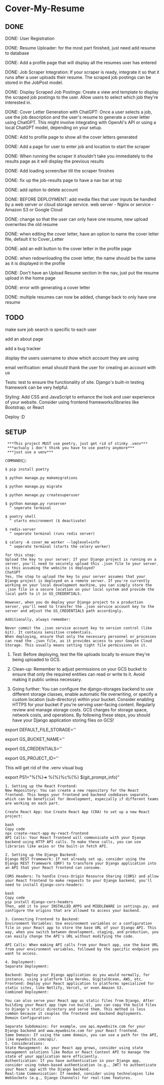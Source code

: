 # Cover-My-Resume

## DONE

DONE: User Registration

DONE: Resume Uploader: for the most part finished, just need add resume to database

DONE: Add a profile page that will display all the resumes user has entered

DONE: Job Scraper Integration: If your scraper is ready, integrate it so that it runs after a user uploads their resume. The scraped job postings can be stored in the JobPost model.

DONE: Display Scraped Job Postings: Create a view and template to display the scraped job postings to the user. Allow users to select which job they're interested in.

DONE: Cover Letter Generation with ChatGPT: Once a user selects a job, use the job description and the user's resume to generate a cover letter using ChatGPT. This might involve integrating with OpenAI's API or using a local ChatGPT model, depending on your setup.

DONE: Add to profile page to show all the cover letters generated

DONE: Add a page for user to enter job and location to start the scraper

DONE: When running the scraper it shouldn't take you immediately to the results page as it will display the previous results

DONE: Add loading screen/bar till the scraper finishes

DONE: fix up the job-results page to have a nav bar at top

DONE: add option to delete account

DONE: BEFORE DEPLOYMENT: add media files that user inputs be handled by a web server or cloud storage service. web server - Nginx or service - Amazon S3 or Google Cloud

DONE: change so that the user can only have one resume, new upload overwrites the old resume

DONE: when editing the cover letter, have an option to name the cover letter file, default it to Cover_Letter

DONE: add an edit button to the cover letter in the profile page

DONE: when redownloading the cover letter, the name should be the same as it is displayed in the profile

DONE: Don't have an Upload Resume section in the nav, just put the resume upload in the home page

DONE: error with generating a cover letter

DONE: multiple resumes can now be added, change back to only have one resume

## TODO

make sure job search is specific to each user

add an about page

add a bug tracker

display the users username to show which account they are using

email verification: email should thank the user for creating an account with us

Tests: test to ensure the functionality of site. Django's built-in testing framework can be very helpful.

Styling: Add CSS and JavaScript to enhance the look and user experience of your website. Consider using frontend frameworks/libraries like Bootstrap, or React

Deploy :D

## SETUP

```,
 ***This project MUST use poetry, just get rid of stinky .venv***
 ***actualy i don't think you have to use poetry anymore***
 ***just use a venv***

COMMANDS🌈:

$ pip install poetry

$ python manage.py makemigrations

$ python manage.py migrate

$ python manage.py createsuperuser

$ python manage.py runserver
  ^ seperate terminal

$ poetry shell
  ^ starts environment ($ deactivate)

$ redis-server
  ^ seperate terminal (runs redis server)

$ celery -A cover_me worker --loglevel=info
  ^ seperate terminal (starts the celery worker)
```

```,
for this step:
Upload the key to your server: If your Django project is running on a server, you'll need to securely upload this .json file to your server.
is this assuming the website is deployed?
ChatGPT
Yes, the step to upload the key to your server assumes that your Django project is deployed on a remote server. If you're currently working on your local development machine, you can simply store the .json file in a secure location on your local system and provide the local path to it in GS_CREDENTIALS.

However, when you do deploy your Django project to a production server, you'll need to transfer the .json service account key to the server and adjust the GS_CREDENTIALS path accordingly.

Additionally, always remember:

Never commit the .json service account key to version control (like Git). It contains sensitive credentials.
When deploying, ensure that only the necessary personnel or processes can read the .json file, as it provides access to your Google Cloud Storage. This usually means setting tight file permissions on it.
```

1. Test:
Before deploying, test the file uploads locally to ensure they're being uploaded to GCS.

1. Clean-up:
Remember to adjust permissions on your GCS bucket to ensure that only the required entities can read or write to it. Avoid making it public unless necessary.

1. Going further:
You can configure the django-storages backend to use different storage classes, enable automatic file overwriting, or specify a custom location (sub-directory) within your bucket.
Consider enabling HTTPS for your bucket if you're serving user-facing content.
Regularly review and manage storage costs. GCS charges for storage space, network costs, and operations.
By following these steps, you should have your Django application storing files on GCS!

export DEFAULT_FILE_STORAGE=''

export GS_BUCKET_NAME=''

export GS_CREDENTIALS=''

export GS_PROJECT_ID=''

This will get rid of the .venv visual bug

export PS1="%{%}➜ %{%}%c%{%} $(git_prompt_info)"

```,
1. Setting up the React Frontend:
New Repository: You can create a new repository for the React frontend. This keeps your frontend and backend codebases separate, which can be beneficial for development, especially if different teams are working on each part.

Create React App: Use Create React App (CRA) to set up a new React project:

bash
Copy code
npx create-react-app my-react-frontend
API Calls: Your React frontend will communicate with your Django backend using HTTP API calls. To make these calls, you can use libraries like axios or the built-in fetch API.

2. Setting up the Django Backend:
Django REST Framework: If not already set up, consider using the Django REST framework (DRF) to transform your Django application into an API that your React frontend can consume.

CORS Headers: To handle Cross-Origin Resource Sharing (CORS) and allow your React frontend to make requests to your Django backend, you'll need to install django-cors-headers:

bash
Copy code
pip install django-cors-headers
Then, add it to your INSTALLED_APPS and MIDDLEWARE in settings.py, and configure the origins that are allowed to access your backend.

3. Connecting Frontend to Backend:
Environment Variables: Use environment variables or a configuration file in your React app to store the base URL of your Django API. This way, when you switch between development, staging, and production, you can easily change the API's URL without modifying the code.

API Calls: When making API calls from your React app, use the base URL from your environment variables, followed by the specific endpoint you want to access.

4. Deployment:
Separate Deployment:

Backend: Deploy your Django application as you would normally, for instance, using a platform like Heroku, DigitalOcean, AWS, etc.
Frontend: Deploy your React application to platforms specialized for static sites, like Netlify, Vercel, or even Amazon S3.
Combined Deployment:

You can also serve your React app as static files from Django. After building your React app (npm run build), you can copy the build files to Django's static directory and serve them. This method is less common because it couples the frontend and backend deployments.
Domain Configuration:

Separate Subdomains: For example, use api.mywebsite.com for your Django backend and www.mywebsite.com for your React frontend.
Same Domain: If using the same domain, you can use a path for the API, like mywebsite.com/api/.
5. Considerations:
State Management: As your React app grows, consider using state management solutions like Redux or React Context API to manage the state of your application more efficiently.
Authentication: If you have authentication in your Django app, consider using token-based authentication (e.g., JWT) to authenticate your React app with the Django backend.
Real-time Communication: If needed, consider using technologies like WebSockets (e.g., Django Channels) for real-time features.
```
